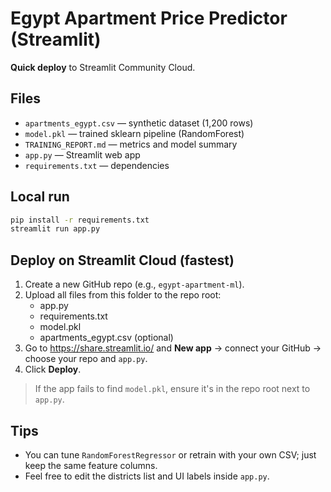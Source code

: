 
# Egypt Apartment Price Predictor (Streamlit)

**Quick deploy** to Streamlit Community Cloud.

## Files
- `apartments_egypt.csv` — synthetic dataset (1,200 rows)
- `model.pkl` — trained sklearn pipeline (RandomForest)
- `TRAINING_REPORT.md` — metrics and model summary
- `app.py` — Streamlit web app
- `requirements.txt` — dependencies

## Local run
```bash
pip install -r requirements.txt
streamlit run app.py
```

## Deploy on Streamlit Cloud (fastest)
1. Create a new GitHub repo (e.g., `egypt-apartment-ml`).
2. Upload all files from this folder to the repo root:
   - app.py
   - requirements.txt
   - model.pkl
   - apartments_egypt.csv (optional)
3. Go to https://share.streamlit.io/ and **New app** → connect your GitHub → choose your repo and `app.py`.
4. Click **Deploy**.

> If the app fails to find `model.pkl`, ensure it's in the repo root next to `app.py`.

## Tips
- You can tune `RandomForestRegressor` or retrain with your own CSV; just keep the same feature columns.
- Feel free to edit the districts list and UI labels inside `app.py`.
